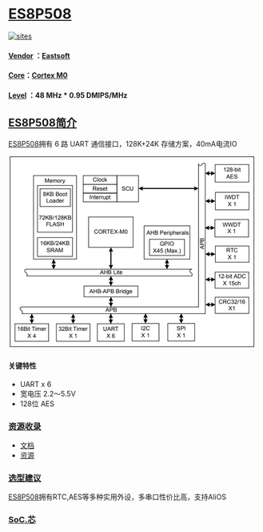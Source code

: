 ﻿# [ES8P508](https://github.com/SoCXin/ES8P508)

[![sites](http://182.61.61.133/link/resources/SoC.png)](http://www.SoC.Xin)

#### [Vendor](https://github.com/SoCXin/Vendor) ：[Eastsoft](http://www.essemi.com/)
#### [Core](https://github.com/SoCXin/Cortex)：[Cortex M0](https://github.com/SoCXin/CM0)
#### [Level](https://github.com/SoCXin/Level) ：48 MHz * 0.95 DMIPS/MHz

## [ES8P508简介](https://github.com/SoCXin/ES8P508/wiki)

[ES8P508](https://github.com/SoCXin/ES8P508)拥有 6 路 UART 通信接口，128K+24K 存储方案，40mA电流IO

[![sites](docs/ES8P508.png)](http://www.essemi.com/product/59.html)

#### 关键特性

* UART x 6
* 宽电压 2.2～5.5V
* 128位 AES

### [资源收录](https://github.com/SoCXin)

* [文档](docs/)
* [资源](src/)

### [选型建议](https://github.com/SoCXin)

[ES8P508](https://github.com/SoCXin/ES8P508)拥有RTC,AES等多种实用外设，多串口性价比高，支持AliOS

###  [SoC.芯](http://www.SoC.Xin)
